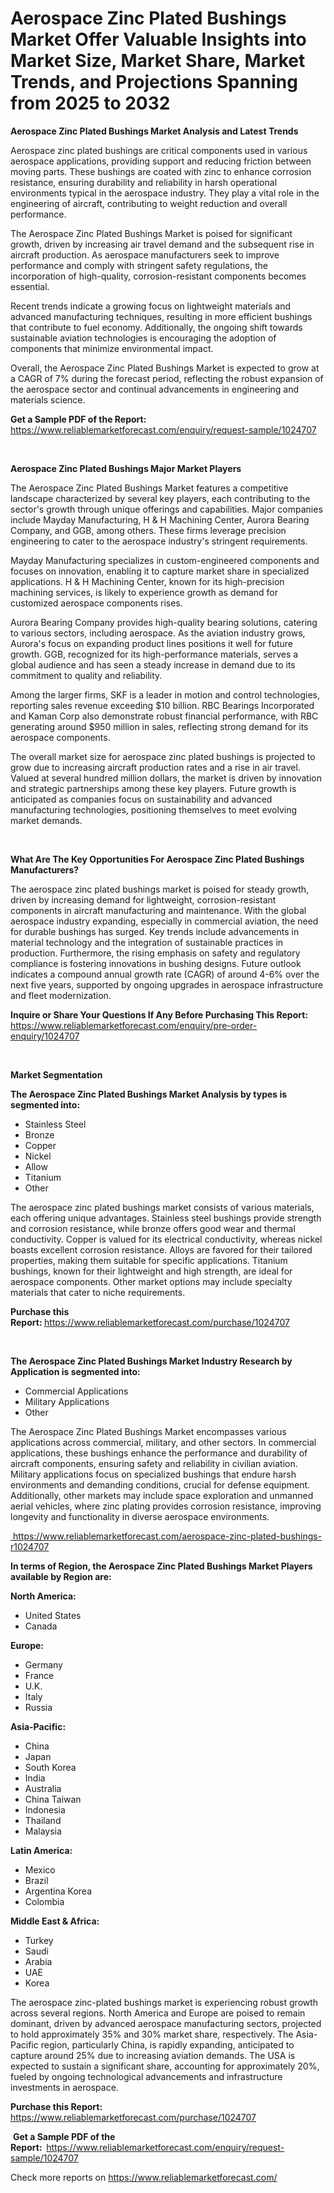 <p><h1>Aerospace Zinc Plated Bushings Market Offer Valuable Insights into Market Size, Market Share, Market Trends, and Projections Spanning from 2025 to 2032</h1></p><p><strong>Aerospace Zinc Plated Bushings Market Analysis and Latest Trends</strong></p>
<p><p>Aerospace zinc plated bushings are critical components used in various aerospace applications, providing support and reducing friction between moving parts. These bushings are coated with zinc to enhance corrosion resistance, ensuring durability and reliability in harsh operational environments typical in the aerospace industry. They play a vital role in the engineering of aircraft, contributing to weight reduction and overall performance.</p><p>The Aerospace Zinc Plated Bushings Market is poised for significant growth, driven by increasing air travel demand and the subsequent rise in aircraft production. As aerospace manufacturers seek to improve performance and comply with stringent safety regulations, the incorporation of high-quality, corrosion-resistant components becomes essential. </p><p>Recent trends indicate a growing focus on lightweight materials and advanced manufacturing techniques, resulting in more efficient bushings that contribute to fuel economy. Additionally, the ongoing shift towards sustainable aviation technologies is encouraging the adoption of components that minimize environmental impact. </p><p>Overall, the Aerospace Zinc Plated Bushings Market is expected to grow at a CAGR of 7% during the forecast period, reflecting the robust expansion of the aerospace sector and continual advancements in engineering and materials science.</p></p>
<p><strong>Get a Sample PDF of the Report:&nbsp;</strong> <a href="https://www.reliablemarketforecast.com/enquiry/request-sample/1024707?utm_campaign=2853&utm_medium=2&utm_source=Github&utm_content=ia&utm_term=08032025&utm_id=aerospace-zinc-plated-bushings">https://www.reliablemarketforecast.com/enquiry/request-sample/1024707</a></p>
<p>&nbsp;</p>
<p><strong>Aerospace Zinc Plated Bushings Major Market Players</strong></p>
<p><p>The Aerospace Zinc Plated Bushings Market features a competitive landscape characterized by several key players, each contributing to the sector's growth through unique offerings and capabilities. Major companies include Mayday Manufacturing, H & H Machining Center, Aurora Bearing Company, and GGB, among others. These firms leverage precision engineering to cater to the aerospace industry's stringent requirements.</p><p>Mayday Manufacturing specializes in custom-engineered components and focuses on innovation, enabling it to capture market share in specialized applications. H & H Machining Center, known for its high-precision machining services, is likely to experience growth as demand for customized aerospace components rises.</p><p>Aurora Bearing Company provides high-quality bearing solutions, catering to various sectors, including aerospace. As the aviation industry grows, Aurora's focus on expanding product lines positions it well for future growth. GGB, recognized for its high-performance materials, serves a global audience and has seen a steady increase in demand due to its commitment to quality and reliability.</p><p>Among the larger firms, SKF is a leader in motion and control technologies, reporting sales revenue exceeding $10 billion. RBC Bearings Incorporated and Kaman Corp also demonstrate robust financial performance, with RBC generating around $950 million in sales, reflecting strong demand for its aerospace components.</p><p>The overall market size for aerospace zinc plated bushings is projected to grow due to increasing aircraft production rates and a rise in air travel. Valued at several hundred million dollars, the market is driven by innovation and strategic partnerships among these key players. Future growth is anticipated as companies focus on sustainability and advanced manufacturing technologies, positioning themselves to meet evolving market demands.</p></p>
<p>&nbsp;</p>
<p><strong>What Are The Key Opportunities For Aerospace Zinc Plated Bushings Manufacturers?</strong></p>
<p><p>The aerospace zinc plated bushings market is poised for steady growth, driven by increasing demand for lightweight, corrosion-resistant components in aircraft manufacturing and maintenance. With the global aerospace industry expanding, especially in commercial aviation, the need for durable bushings has surged. Key trends include advancements in material technology and the integration of sustainable practices in production. Furthermore, the rising emphasis on safety and regulatory compliance is fostering innovations in bushing designs. Future outlook indicates a compound annual growth rate (CAGR) of around 4-6% over the next five years, supported by ongoing upgrades in aerospace infrastructure and fleet modernization.</p></p>
<p><strong>Inquire or Share Your Questions If Any Before Purchasing This Report:</strong> <a href="https://www.reliablemarketforecast.com/enquiry/pre-order-enquiry/1024707?utm_campaign=2853&utm_medium=2&utm_source=Github&utm_content=ia&utm_term=08032025&utm_id=aerospace-zinc-plated-bushings">https://www.reliablemarketforecast.com/enquiry/pre-order-enquiry/1024707</a></p>
<p>&nbsp;</p>
<p><strong>Market Segmentation</strong></p>
<p><strong>The Aerospace Zinc Plated Bushings Market Analysis by types is segmented into:</strong></p>
<p><ul><li>Stainless Steel</li><li>Bronze</li><li>Copper</li><li>Nickel</li><li>Allow</li><li>Titanium</li><li>Other</li></ul></p>
<p><p>The aerospace zinc plated bushings market consists of various materials, each offering unique advantages. Stainless steel bushings provide strength and corrosion resistance, while bronze offers good wear and thermal conductivity. Copper is valued for its electrical conductivity, whereas nickel boasts excellent corrosion resistance. Alloys are favored for their tailored properties, making them suitable for specific applications. Titanium bushings, known for their lightweight and high strength, are ideal for aerospace components. Other market options may include specialty materials that cater to niche requirements.</p></p>
<p><strong>Purchase this Report:&nbsp;</strong><a href="https://www.reliablemarketforecast.com/purchase/1024707?utm_campaign=2853&utm_medium=2&utm_source=Github&utm_content=ia&utm_term=08032025&utm_id=aerospace-zinc-plated-bushings">https://www.reliablemarketforecast.com/purchase/1024707</a></p>
<p>&nbsp;</p>
<p><strong>The Aerospace Zinc Plated Bushings Market Industry Research by Application is segmented into:</strong></p>
<p><ul><li>Commercial Applications</li><li>Military Applications</li><li>Other</li></ul></p>
<p><p>The Aerospace Zinc Plated Bushings Market encompasses various applications across commercial, military, and other sectors. In commercial applications, these bushings enhance the performance and durability of aircraft components, ensuring safety and reliability in civilian aviation. Military applications focus on specialized bushings that endure harsh environments and demanding conditions, crucial for defense equipment. Additionally, other markets may include space exploration and unmanned aerial vehicles, where zinc plating provides corrosion resistance, improving longevity and functionality in diverse aerospace environments.</p></p>
<p><a href="https://www.reliablemarketforecast.com/aerospace-zinc-plated-bushings-r1024707?utm_campaign=2853&utm_medium=2&utm_source=Github&utm_content=ia&utm_term=08032025&utm_id=aerospace-zinc-plated-bushings">&nbsp;https://www.reliablemarketforecast.com/aerospace-zinc-plated-bushings-r1024707</a></p>
<p><strong>In terms of Region, the Aerospace Zinc Plated Bushings Market Players available by Region are:</strong></p>
<p>
    <p> <strong> North America: </strong>
        <ul>
            <li>United States</li>
            <li>Canada</li>
        </ul>
        </p> 
    <p> <strong> Europe: </strong>
        <ul>
            <li>Germany</li>
            <li>France</li>
            <li>U.K.</li>
            <li>Italy</li>
            <li>Russia</li>
        </ul>
        </p> 
    <p> <strong> Asia-Pacific: </strong>
        <ul>
            <li>China</li>
            <li>Japan</li>
            <li>South Korea</li>
            <li>India</li>
            <li>Australia</li>
            <li>China Taiwan</li>
            <li>Indonesia</li>
            <li>Thailand</li>
            <li>Malaysia</li>
        </ul>
        </p> 
    <p> <strong> Latin America: </strong>
        <ul>
            <li>Mexico</li>
            <li>Brazil</li>
            <li>Argentina Korea</li>
            <li>Colombia</li>
        </ul>
        </p> 
    <p> <strong> Middle East & Africa: </strong>
        <ul>
            <li>Turkey</li>
            <li>Saudi</li>
            <li>Arabia</li>
            <li>UAE</li>
            <li>Korea</li>
        </ul>
    </p>
    </p>
<p><p>The aerospace zinc-plated bushings market is experiencing robust growth across several regions. North America and Europe are poised to remain dominant, driven by advanced aerospace manufacturing sectors, projected to hold approximately 35% and 30% market share, respectively. The Asia-Pacific region, particularly China, is rapidly expanding, anticipated to capture around 25% due to increasing aviation demands. The USA is expected to sustain a significant share, accounting for approximately 20%, fueled by ongoing technological advancements and infrastructure investments in aerospace.</p></p>
<p><strong>Purchase this Report: </strong><a href="https://www.reliablemarketforecast.com/purchase/1024707?utm_campaign=2853&utm_medium=2&utm_source=Github&utm_content=ia&utm_term=08032025&utm_id=aerospace-zinc-plated-bushings">https://www.reliablemarketforecast.com/purchase/1024707</a></p>
<p>&nbsp;<strong>Get a Sample PDF of the Report:&nbsp;&nbsp;</strong><a href="https://www.reliablemarketforecast.com/enquiry/request-sample/1024707?utm_campaign=2853&utm_medium=2&utm_source=Github&utm_content=ia&utm_term=08032025&utm_id=aerospace-zinc-plated-bushings">https://www.reliablemarketforecast.com/enquiry/request-sample/1024707</a></p>
<p><strong></strong></p>
<p>Check more reports on <a href="https://www.reliablemarketforecast.com/?utm_campaign=2853&utm_medium=2&utm_source=Github&utm_content=ia&utm_term=08032025&utm_id=aerospace-zinc-plated-bushings">https://www.reliablemarketforecast.com/</a></p>